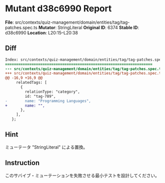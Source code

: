 # Mutant d38c6990 Report

**File**: src/contexts/quiz-management/domain/entities/tag/tag-patches.spec.ts
**Mutator**: StringLiteral
**Original ID**: 6374
**Stable ID**: d38c6990
**Location**: L20:15–L20:38

## Diff

```diff
Index: src/contexts/quiz-management/domain/entities/tag/tag-patches.spec.ts
===================================================================
--- src/contexts/quiz-management/domain/entities/tag/tag-patches.spec.ts	original
+++ src/contexts/quiz-management/domain/entities/tag/tag-patches.spec.ts	mutated #6374
@@ -16,9 +16,9 @@
     relatedTags: [
       {
         relationType: "category",
         id: "tag-789",
-        name: "Programming Languages",
+        name: "",
       },
     ],
   };
```

## Hint

ミューテータ "StringLiteral" による置換。

## Instruction

このサバイブ・ミューテーションを失敗させる最小テストを設計してください。
